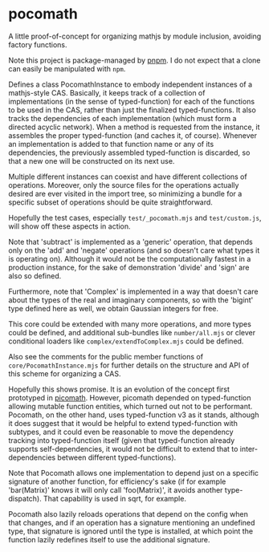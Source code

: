# pocomath

A little proof-of-concept for organizing mathjs by module inclusion, avoiding factory functions.

Note this project is package-managed by [pnpm](https://pnpm.io/). I do not expect that a clone can easily be manipulated with `npm`.

Defines a class PocomathInstance to embody independent instances of a mathjs-style CAS. Basically, it keeps track of a collection of implementations (in the sense of typed-function) for each of the functions to be used in the CAS, rather than just the finalized typed-functions. It also tracks the dependencies of each implementation (which must form a directed acyclic network). When a method is requested from the instance, it assembles the proper typed-function (and caches it, of course). Whenever an implementation is added to that function name or any of its dependencies, the previously assembled typed-function is discarded, so that a new one will be constructed on its next use.

Multiple different instances can coexist and have different collections of operations. Moreover, only the source files for the operations actually desired are ever visited in the import tree, so minimizing a bundle for a specific subset of operations should be quite straightforward.

Hopefully the test cases, especially `test/_pocomath.mjs` and `test/custom.js`, will show off these aspects in action.

Note that 'subtract' is implemented as a 'generic' operation, that depends only on the 'add' and 'negate' operations (and so doesn't care what types it is operating on). Although it would not be the computationally fastest in a production instance, for the sake of demonstration 'divide' and 'sign' are also so defined.

Furthermore, note that 'Complex' is implemented in a way that doesn't care about the types of the real and imaginary components, so with the 'bigint' type defined here as well, we obtain Gaussian integers for free.

This core could be extended with many more operations, and more types could be defined, and additional sub-bundles like `number/all.mjs` or clever conditional loaders like `complex/extendToComplex.mjs` could be defined.

Also see the comments for the public member functions of
`core/PocomathInstance.mjs` for further details on the structure and API of this
scheme for organizing a CAS.

Hopefully this shows promise. It is an evolution of the concept first prototyped in [picomath](https://code.studioinfinity.org/glen/picomath). However, picomath depended on typed-function allowing mutable function entities, which turned out not to be performant. Pocomath, on the other hand, uses typed-function v3 as it stands, although it does suggest that it would be helpful to extend typed-function with subtypes, and it could even be reasonable to move the dependency tracking into typed-function itself (given that typed-function already supports self-dependencies, it would not be difficult to extend that to inter-dependencies between different typed-functions).

Note that Pocomath allows one implementation to depend just on a specific signature of another function, for efficiency's sake (if for example 'bar(Matrix)' knows it will only call 'foo(Matrix)', it avoids another type-dispatch). That capability is used in sqrt, for example.

Pocomath also lazily reloads operations that depend on the config when that changes, and if an operation has a signature mentioning an undefined type, that signature is ignored until the type is installed, at which point the function lazily redefines itself to use the additional signature.
